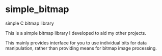 # simple_bitmap
simple C bitmap library

This is a simple bitmap library I developed to aid my other projects.

This mainly provides interface for you to use individual bits for data manipulation,
rather than providing means for bitmap image processing.
